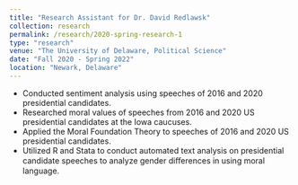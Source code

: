 ```yaml
---
title: "Research Assistant for Dr. David Redlawsk"
collection: research
permalink: /research/2020-spring-research-1
type: "research"
venue: "The University of Delaware, Political Science"
date: "Fall 2020 - Spring 2022"
location: "Newark, Delaware"
---
```


- Conducted sentiment analysis using speeches of 2016 and 2020 presidential candidates.
- Researched moral values of speeches from 2016 and 2020 US presidential candidates at the Iowa caucuses.
- Applied the Moral Foundation Theory to speeches of 2016 and 2020 US presidential candidates.
- Utilized R and Stata to conduct automated text analysis on presidential candidate speeches to analyze gender diﬀerences in using moral language.